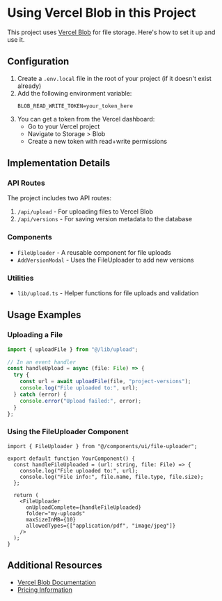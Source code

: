 # Using Vercel Blob in this Project

This project uses [Vercel Blob](https://vercel.com/docs/storage/vercel-blob) for file storage. Here's how to set it up and use it.

## Configuration

1. Create a `.env.local` file in the root of your project (if it doesn't exist already)
2. Add the following environment variable:
   ```
   BLOB_READ_WRITE_TOKEN=your_token_here
   ```
3. You can get a token from the Vercel dashboard:
   - Go to your Vercel project
   - Navigate to Storage > Blob
   - Create a new token with read+write permissions

## Implementation Details

### API Routes

The project includes two API routes:

1. `/api/upload` - For uploading files to Vercel Blob
2. `/api/versions` - For saving version metadata to the database

### Components

- `FileUploader` - A reusable component for file uploads
- `AddVersionModal` - Uses the FileUploader to add new versions

### Utilities

- `lib/upload.ts` - Helper functions for file uploads and validation

## Usage Examples

### Uploading a File

```typescript
import { uploadFile } from "@/lib/upload";

// In an event handler
const handleUpload = async (file: File) => {
  try {
    const url = await uploadFile(file, "project-versions");
    console.log("File uploaded to:", url);
  } catch (error) {
    console.error("Upload failed:", error);
  }
};
```

### Using the FileUploader Component

```tsx
import { FileUploader } from "@/components/ui/file-uploader";

export default function YourComponent() {
  const handleFileUploaded = (url: string, file: File) => {
    console.log("File uploaded to:", url);
    console.log("File info:", file.name, file.type, file.size);
  };

  return (
    <FileUploader 
      onUploadComplete={handleFileUploaded} 
      folder="my-uploads" 
      maxSizeInMB={10}
      allowedTypes={["application/pdf", "image/jpeg"]}
    />
  );
}
```

## Additional Resources

- [Vercel Blob Documentation](https://vercel.com/docs/storage/vercel-blob)
- [Pricing Information](https://vercel.com/docs/storage/vercel-blob/pricing) 
